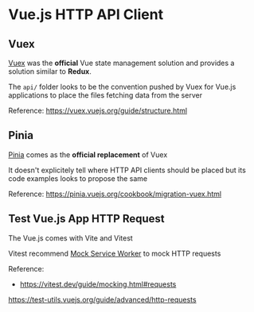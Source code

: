 # Vue.js HTTP API Client

## Vuex

[Vuex](https://vuex.vuejs.org/) was the **official** Vue state management solution and provides a solution similar to **Redux**.

The `api/` folder looks to be the convention pushed by Vuex for Vue.js applications to place the files fetching data from the server

Reference: https://vuex.vuejs.org/guide/structure.html

## Pinia

[Pinia](https://pinia.vuejs.org/) comes as the **official replacement** of Vuex

It doesn't explicitely tell where HTTP API clients should be placed but its code examples looks to propose the same

Reference: https://pinia.vuejs.org/cookbook/migration-vuex.html

## Test Vue.js App HTTP Request

The Vue.js comes with Vite and Vitest

Vitest recommend [Mock Service Worker](https://mswjs.io/) to mock HTTP requests

Reference:

- https://vitest.dev/guide/mocking.html#requests

https://test-utils.vuejs.org/guide/advanced/http-requests
